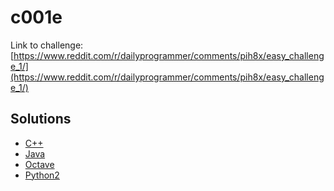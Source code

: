 # c001e

Link to challenge: [https://www.reddit.com/r/dailyprogrammer/comments/pih8x/easy_challenge_1/](https://www.reddit.com/r/dailyprogrammer/comments/pih8x/easy_challenge_1/)

## Solutions

* [C++](https://github.com/jimmynguyen/daily-programmer/blob/master/challenges/easy/c001e/c++/)
* [Java](https://github.com/jimmynguyen/daily-programmer/blob/master/challenges/easy/c001e/java/)
* [Octave](https://github.com/jimmynguyen/daily-programmer/blob/master/challenges/easy/c001e/octave/)
* [Python2](https://github.com/jimmynguyen/daily-programmer/blob/master/challenges/easy/c001e/python2/)